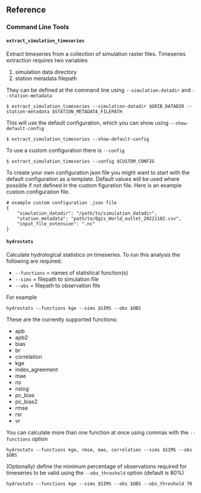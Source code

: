 ## Reference

### Command Line Tools

#### `extract_simulation_timeseries`

Extract timeseries from a collection of simulation raster files. Timeseries extraction requires two variables

1. simulation data directory
2. station metadata filepath

They can be defined at the command line using `--simulation-datadir` and `--station-metadata`

    $ extract_simulation_timeseries --simulation-datadir $GRIB_DATADIR --station-metadata $STATION_METADATA_FILEPATH

This will use the default configuration, which you can show using `--show-default-config`

    $ extract_simulation_timeseries --show-default-config

To use a custom configuration there is `--config`

    $ extract_simulation_timeseries --config $CUSTOM_CONFIG

To create your own configuration json file you might want to start with the default configuration as a template. Default values will be used where possible if not defined in the custom figuration file. Here is an example custom configuration file.

    # example custom configuration .json file
    {
        "simulation_datadir": "/path/to/simulation_datadir",
        "station_metadata": "path/to/Qgis_World_outlet_20221102.csv",
        "input_file_extension": ".nc"
    }

#### `hydrostats`

Calculate hydrological statistics on timeseries. To run this analysis the following are required:

- `--functions` = names of statistical function(s)
- `--sims` = filepath to simulation file
- `--obs` = filepath to observation file

For example

`hydrostats --functions kge --sims $SIMS --obs $OBS`

These are the currently supported functions:

- apb
- apb2
- bias
- br
- correlation
- kge
- index_agreement
- mae
- ns
- nslog
- pc_bias
- pc_bias2
- rmse
- rsr
- vr

You can calculate more than one function at once using commas with the `--functions` option

`hydrostats --functions kge, rmse, mae, correlation --sims $SIMS --obs $OBS`

(Optionally) define the minimum percentage of observations required for timeseries to be valid using the `--obs_threshold` option (default is 80%)

`hydrostats --functions kge --sims $SIMS --obs $OBS --obs_threshold 70`
